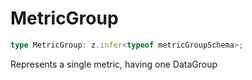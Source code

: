 # MetricGroup

```ts
type MetricGroup: z.infer<typeof metricGroupSchema>;
```

Represents a single metric, having one DataGroup
